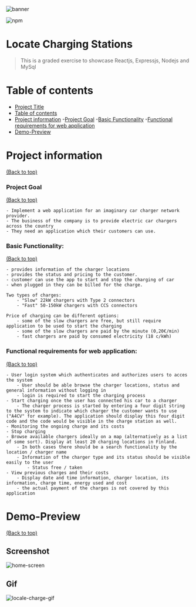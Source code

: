 ![banner](https://github.com/Morgrynn/locate-charging-stations/blob/master/assets/banner.png)


![npm](https://img.shields.io/npm/v/npm)

<!-- # LocaleCharge 
Visit Website [LocaleCharge] (http://localcharge2020-789789.s3-website-us-east-1.amazonaws.com) -->

# Locate Charging Stations
> This is a graded exercise to showcase Reactjs, Expressjs, Nodejs and MySql

# Table of contents

- [Project Title](#localecharge)
- [Table of contents](#table-of-contents)
- [Project information](#project-information)
    -[Project Goal](#project-goal)
    -[Basic Functionality](#basic-functionality)
    -[Functional requirements for web application](#functional-requirements-for-web-application)
- [Demo-Preview](#demo-preview)


# Project information
[(Back to top)](#table-of-contents)

### Project Goal
[(Back to top)](#table-of-contents)

    - Implement a web application for an imaginary car charger network provider.
    - The business of the company is to provide electric car chargers across the country
    - They need an application which their customers can use.

### Basic Functionality:
[(Back to top)](#table-of-contents)

    - provides information of the charger locations
    - provides the status and pricing to the customer.
    - customer can use the app to start and stop the charging of car
    - when plugged in they can be billed for the charge.

    Two types of charges:
        - "Slow" 22kW chargers with Type 2 connectors
        - "Fast" 50-150kW chargers with CCS connectors

    Price of charging can be different options:
        - some of the slow chargers are free, but still require application to be used to start the charging
        - some of the slow chargers are paid by the minute (0,20€/min)
        - fast chargers are paid by consumed electricity (18 c/kWh)

### Functional requirements for web application:
[(Back to top)](#table-of-contents)

    - User login system which authenticates and authorizes users to acces the system
        - User should be able browse the charger locations, status and general information without logging in
        - login is required to start the charging process
    - Start charging once the user has connected his car to a charger
        - The charger process is started by entering a four digit string to the system to indicate which charger the customer wants to use ("A4CV" for example). The application should display this four digit code and the code would be visible in the charge station as well. 
    - Monitoring the ongoing charge and its costs
    - Stop charging
    - Browse available chargers ideally on a map (alternatively as a list of some sort). Display at least 20 charging locations in Finland.
        - In both cases there should be a search functionality by the location / charger name
        - Information of the charger type and its status should be visible easily to the user
            - Status free / taken
    - View previous charges and their costs
        - Display date and time information, charger location, its information, charge time, energy used and cost
        - the actual payment of the charges is not covered by this application

# Demo-Preview
[(Back to top)](#table-of-contents)

## Screenshot

![home-screen](https://github.com/Morgrynn/locate-charging-stations/blob/master/assets/screenshot.png)

## Gif 

![locale-charge-gif](https://github.com/Morgrynn/locate-charging-stations/blob/master/assets/localecharge.gif)



